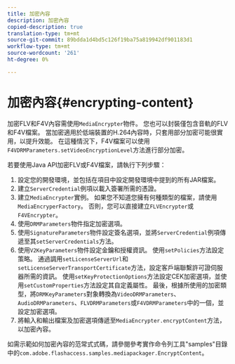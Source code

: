 ```yaml
---
title: 加密內容
description: 加密內容
copied-description: true
translation-type: tm+mt
source-git-commit: 89bdda1d4bd5c126f19ba75a819942df901183d1
workflow-type: tm+mt
source-wordcount: '261'
ht-degree: 0%

---
```



# 加密內容{#encrypting-content}

加密FLV和F4V內容需使用`MediaEncrypter`物件。 您也可以封裝僅包含音軌的FLV和F4V檔案。 當加密適用於低端裝置的H.264內容時，只套用部分加密可能很實用，以提升效能。 在這種情況下，F4V檔案可以使用`F4VDRMParameters.setVideoEncryptionLevel`方法進行部分加密。

若要使用Java API加密FLV或F4V檔案，請執行下列步驟：

1. 設定您的開發環境，並包括在項目中設定開發環境中提到的所有JAR檔案。
1. 建立`ServerCredential`例項以載入簽署所需的憑證。
1. 建立`MediaEncrypter`實例。 如果您不知道您擁有何種類型的檔案，請使用`MediaEncryperFactory`。 否則，您可以直接建立`FLVEncrypter`或`F4VEncrypter`。
1. 使用`DRMParameters`物件指定加密選項。
1. 使用`SignatureParameters`物件設定簽名選項，並將`ServerCredential`例項傳遞至其`setServerCredentials`方法。
1. 使用`V2KeyParameters`物件設定金鑰和授權資訊。 使用`setPolicies`方法設定策略。 通過調用`setLicenseServerUrl`和`setLicenseServerTransportCertificate`方法，設定客戶端聯繫許可證伺服器所需的資訊。 使用`setKeyProtectionOptions`方法設定CEK加密選項，並使用`setCustomProperties`方法設定其自定義屬性。 最後，根據所使用的加密類型，將`DRMKeyParameters`對象轉換為`VideoDRMParameters`、`AudioDRMParameters`、`FLVDRMParameters`或`F4VDRMParameters`中的一個，並設定加密選項。
1. 將輸入和輸出檔案及加密選項傳遞至`MediaEncrypter.encryptContent`方法，以加密內容。

如需示範如何加密內容的范常式式碼，請參閱參考實作命令列工具&quot;samples&quot;目錄中的`com.adobe.flashaccess.samples.mediapackager.EncryptContent`。
